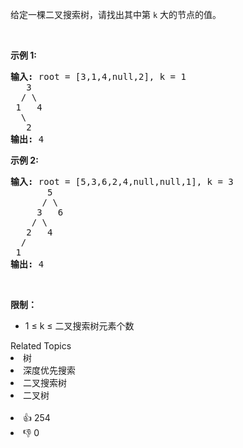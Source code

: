 <p>给定一棵二叉搜索树，请找出其中第 <code>k</code> 大的节点的值。</p>

<p>&nbsp;</p>

<p><strong>示例 1:</strong></p>

<pre>
<strong>输入:</strong> root = [3,1,4,null,2], k = 1
   3
  / \
 1   4
  \
&nbsp;  2
<strong>输出:</strong> 4</pre>

<p><strong>示例 2:</strong></p>

<pre>
<strong>输入:</strong> root = [5,3,6,2,4,null,null,1], k = 3
       5
      / \
     3   6
    / \
   2   4
  /
 1
<strong>输出:</strong> 4</pre>

<p>&nbsp;</p>

<p><strong>限制：</strong></p>

<ul>
	<li>1 ≤ k ≤ 二叉搜索树元素个数</li>
</ul>
<div><div>Related Topics</div><div><li>树</li><li>深度优先搜索</li><li>二叉搜索树</li><li>二叉树</li></div></div><br><div><li>👍 254</li><li>👎 0</li></div>